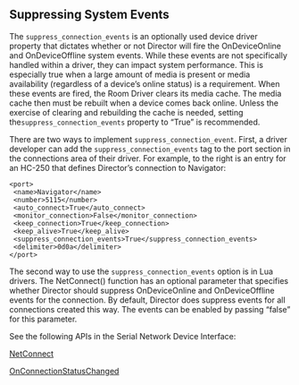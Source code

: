 ## Suppressing System Events

The `suppress_connection_events` is an optionally used device driver property that dictates whether or not Director will fire the OnDeviceOnline and OnDeviceOffline system events. While these events are not specifically handled within a driver, they can impact system performance. This is especially true when a large amount of media is present or media availability (regardless of a device’s online status) is a requirement. When these events are fired, the Room Driver clears its media cache. The media cache then must be rebuilt when a device comes back online. Unless the exercise of clearing and rebuilding the cache is needed, setting the`suppress_connection_events` property to “True” is recommended.

There are two ways to implement `suppress_connection_event`. First, a driver developer can add the `suppress_connection_events` tag to the port section in the connections area of their driver. For example, to the right is an entry for an HC-250 that defines Director’s connection to Navigator:

	<port>
	 <name>Navigator</name>
	 <number>5115</number>
	 <auto_connect>True</auto_connect>
	 <monitor_connection>False</monitor_connection>
	 <keep_connection>True</keep_connection>
	 <keep_alive>True</keep_alive>
	 <suppress_connection_events>True</suppress_connection_events>
	 <delimiter>0d0a</delimiter>
	</port>

The second way to use the `suppress_connection_events` option is in Lua drivers. The NetConnect() function has an optional parameter that specifies whether Director should suppress OnDeviceOnline and OnDeviceOffline events for the connection. By default, Director does suppress events for all connections created this way. The events can be enabled by passing “false” for this parameter.

See the following APIs in the Serial Network Device Interface:

[NetConnect][1]

[OnConnectionStatusChanged][2]



[1]:	https://control4.github.io/docs-driverworks-api/#netconnect
[2]:	https://control4.github.io/docs-driverworks-api/#onconnectionstatuschanged